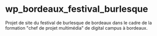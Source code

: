 # wp_bordeaux_festival_burlesque
Projet de site du festival de burlesque de bordeaux dans le cadre de la formation "chef de projet multimédia" de digital campus à bordeaux.
